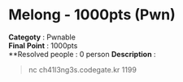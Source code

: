 Melong - 1000pts (Pwn)
========================
**Categoty** : Pwnable<br />
**Final Point** : 1000pts<br />
**Resolved people : 0 person
**Description** : 
> nc ch41l3ng3s.codegate.kr 1199

